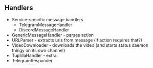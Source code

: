 ## Handlers
* Service-specific message handlers
  * TelegramMessageHandler
  * DiscordMessageHandler
* GenericMessageHandler - parses action
* URLParser - extracts urls from message (if action requires that?)
* VideoDownloader - downloads the video (and starts status daemon thingy on its own channel)
* TuplillaHandler - extra
* TelegramResponder
